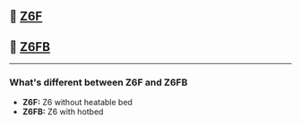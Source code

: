 ## :file_folder: [Z6F](./Z6F/)

## :file_folder: [Z6FB](./Z6FB/)

----
### What's different between Z6F and Z6FB
- **Z6F:** Z6 without heatable bed
- **Z6FB:** Z6 with hotbed





